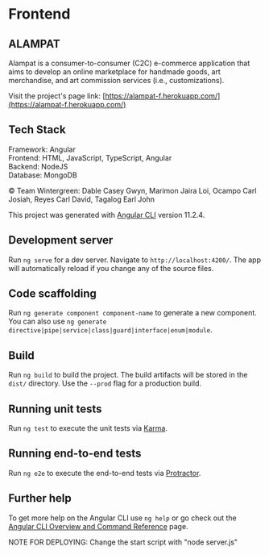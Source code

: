 # Frontend

## ALAMPAT

Alampat is a consumer-to-consumer (C2C) e-commerce application that aims to develop an online marketplace for handmade goods, art merchandise, and art commission services (i.e., customizations).

Visit the project's page link: [https://alampat-f.herokuapp.com/](https://alampat-f.herokuapp.com/)

## Tech Stack

Framework: Angular\
Frontend: HTML, JavaScript, TypeScript, Angular\
Backend: NodeJS\
Database: MongoDB

&copy; Team Wintergreen: Dable Casey Gwyn, Marimon Jaira Loi, Ocampo Carl Josiah, Reyes Carl David, Tagalog Earl John

This project was generated with [Angular CLI](https://github.com/angular/angular-cli) version 11.2.4.

## Development server

Run `ng serve` for a dev server. Navigate to `http://localhost:4200/`. The app will automatically reload if you change any of the source files.

## Code scaffolding

Run `ng generate component component-name` to generate a new component. You can also use `ng generate directive|pipe|service|class|guard|interface|enum|module`.

## Build

Run `ng build` to build the project. The build artifacts will be stored in the `dist/` directory. Use the `--prod` flag for a production build.

## Running unit tests

Run `ng test` to execute the unit tests via [Karma](https://karma-runner.github.io).

## Running end-to-end tests

Run `ng e2e` to execute the end-to-end tests via [Protractor](http://www.protractortest.org/).

## Further help

To get more help on the Angular CLI use `ng help` or go check out the [Angular CLI Overview and Command Reference](https://angular.io/cli) page.

NOTE FOR DEPLOYING:
Change the start script with "node server.js"
